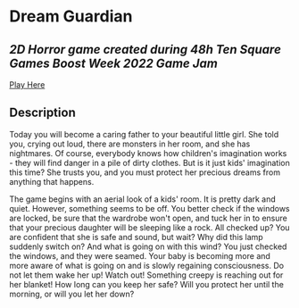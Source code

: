 # Dream Guardian
## _2D Horror game created during 48h Ten Square Games Boost Week 2022 Game Jam_

[Play Here](https://yarde.itch.io/dream-guardian)

## Description
Today you will become a caring father to your beautiful little girl. She told you, crying out loud, there are monsters in her room, and she has nightmares. Of course, everybody knows how children's imagination works - they will find danger in a pile of dirty clothes. But is it just kids' imagination this time? She trusts you, and you must protect her precious dreams from anything that happens.

The game begins with an aerial look of a kids' room. It is pretty dark and quiet. However, something seems to be off. You better check if the windows are locked, be sure that the wardrobe won't open, and tuck her in to ensure that your precious daughter will be sleeping like a rock. All checked up? You are confident that she is safe and sound, but wait? Why did this lamp suddenly switch on? And what is going on with this wind? You just checked the windows, and they were seamed. Your baby is becoming more and more aware of what is going on and is slowly regaining consciousness. Do not let them wake her up! Watch out! Something creepy is reaching out for her blanket! How long can you keep her safe? Will you protect her until the morning, or will you let her down?
